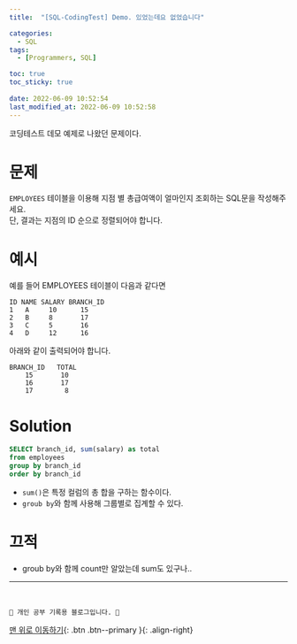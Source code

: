 ```yaml
---
title:  "[SQL-CodingTest] Demo. 있었는데요 없었습니다"

categories:
  - SQL
tags:
  - [Programmers, SQL]

toc: true
toc_sticky: true
 
date: 2022-06-09 10:52:54
last_modified_at: 2022-06-09 10:52:58
---
```


코딩테스트 데모 예제로 나왔던 문제이다.

# 문제
`EMPLOYEES` 테이블을 이용해 지점 별 총급여액이 얼마인지 조회하는 SQL문을 작성해주세요.<br>
단, 결과는 지점의 ID 순으로 정렬되어야 합니다.

# 예시
예를 들어 EMPLOYEES 테이블이 다음과 같다면
```
ID NAME SALARY BRANCH_ID
1   A     10      15
2   B     8       17
3   C     5       16
4   D     12      16
```
아래와 같이 출력되어야 합니다.
```
BRANCH_ID   TOTAL
    15       10
    16       17
    17        8
```
# Solution
```sql
SELECT branch_id, sum(salary) as total
from employees
group by branch_id
order by branch_id
```
- `sum()`은 특정 컬럼의 총 합을 구하는 함수이다.
- `groub by`와 함께 사용해 그룹별로 집계할 수 있다.

# 끄적
- groub by와 함께 count만 알았는데 sum도 있구나..


***
<br>

    💛 개인 공부 기록용 블로그입니다. 👻

[맨 위로 이동하기](#){: .btn .btn--primary }{: .align-right}
